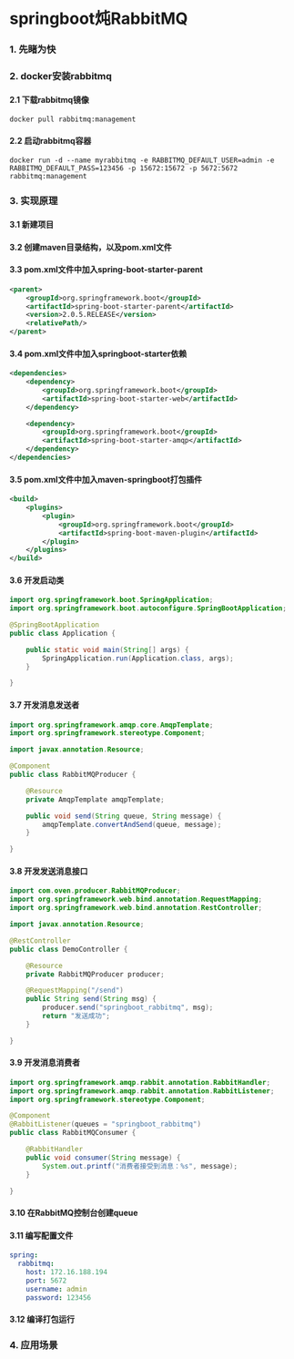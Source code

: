 # springboot炖RabbitMQ
### 1. 先睹为快
### 2. docker安装rabbitmq
#### 2.1 下载rabbitmq镜像
```shell script
docker pull rabbitmq:management
```
#### 2.2 启动rabbitmq容器
```shell script
docker run -d --name myrabbitmq -e RABBITMQ_DEFAULT_USER=admin -e RABBITMQ_DEFAULT_PASS=123456 -p 15672:15672 -p 5672:5672 rabbitmq:management
```
### 3. 实现原理
#### 3.1 新建项目
#### 3.2 创建maven目录结构，以及pom.xml文件
#### 3.3 pom.xml文件中加入spring-boot-starter-parent
```xml
<parent>
    <groupId>org.springframework.boot</groupId>
    <artifactId>spring-boot-starter-parent</artifactId>
    <version>2.0.5.RELEASE</version>
    <relativePath/>
</parent>
```
#### 3.4 pom.xml文件中加入springboot-starter依赖
```xml
<dependencies>
    <dependency>
        <groupId>org.springframework.boot</groupId>
        <artifactId>spring-boot-starter-web</artifactId>
    </dependency>

    <dependency>
        <groupId>org.springframework.boot</groupId>
        <artifactId>spring-boot-starter-amqp</artifactId>
    </dependency>
</dependencies>
```
#### 3.5 pom.xml文件中加入maven-springboot打包插件
```xml
<build>
    <plugins>
        <plugin>
            <groupId>org.springframework.boot</groupId>
            <artifactId>spring-boot-maven-plugin</artifactId>
        </plugin>
    </plugins>
</build>
```
#### 3.6 开发启动类
```java
import org.springframework.boot.SpringApplication;
import org.springframework.boot.autoconfigure.SpringBootApplication;

@SpringBootApplication
public class Application {

    public static void main(String[] args) {
        SpringApplication.run(Application.class, args);
    }

}
```
#### 3.7 开发消息发送者
```java
import org.springframework.amqp.core.AmqpTemplate;
import org.springframework.stereotype.Component;

import javax.annotation.Resource;

@Component
public class RabbitMQProducer {

    @Resource
    private AmqpTemplate amqpTemplate;

    public void send(String queue, String message) {
        amqpTemplate.convertAndSend(queue, message);
    }

}
```
#### 3.8 开发发送消息接口
```java
import com.oven.producer.RabbitMQProducer;
import org.springframework.web.bind.annotation.RequestMapping;
import org.springframework.web.bind.annotation.RestController;

import javax.annotation.Resource;

@RestController
public class DemoController {

    @Resource
    private RabbitMQProducer producer;

    @RequestMapping("/send")
    public String send(String msg) {
        producer.send("springboot_rabbitmq", msg);
        return "发送成功";
    }

}
```
#### 3.9 开发消息消费者
```java
import org.springframework.amqp.rabbit.annotation.RabbitHandler;
import org.springframework.amqp.rabbit.annotation.RabbitListener;
import org.springframework.stereotype.Component;

@Component
@RabbitListener(queues = "springboot_rabbitmq")
public class RabbitMQConsumer {

    @RabbitHandler
    public void consumer(String message) {
        System.out.printf("消费者接受到消息：%s", message);
    }

}
```
#### 3.10 在RabbitMQ控制台创建queue
#### 3.11 编写配置文件
```yaml
spring:
  rabbitmq:
    host: 172.16.188.194
    port: 5672
    username: admin
    password: 123456
```
#### 3.12 编译打包运行
### 4. 应用场景